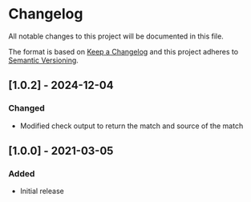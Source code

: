 # Changelog
All notable changes to this project will be documented in this file.

The format is based on [Keep a Changelog](http://keepachangelog.com/en/1.0.0/)
and this project adheres to [Semantic
Versioning](http://semver.org/spec/v2.0.0.html).

## [1.0.2] - 2024-12-04

### Changed
- Modified check output to return the match and source of the match


## [1.0.0] - 2021-03-05

### Added
- Initial release
